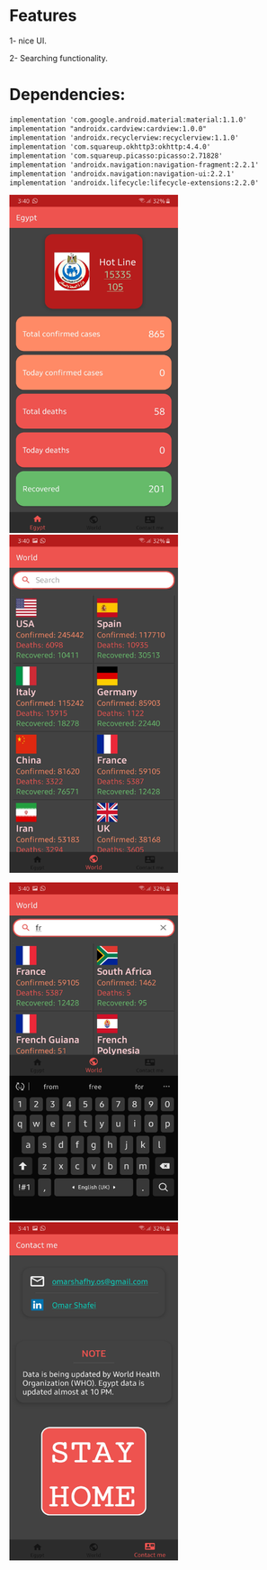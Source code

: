 # Features
1- nice UI.

2- Searching functionality.

# Dependencies:
    implementation 'com.google.android.material:material:1.1.0'
    implementation "androidx.cardview:cardview:1.0.0"
    implementation 'androidx.recyclerview:recyclerview:1.1.0'
    implementation 'com.squareup.okhttp3:okhttp:4.4.0'
    implementation 'com.squareup.picasso:picasso:2.71828'
    implementation 'androidx.navigation:navigation-fragment:2.2.1'
    implementation 'androidx.navigation:navigation-ui:2.2.1'
    implementation 'androidx.lifecycle:lifecycle-extensions:2.2.0'

<img src="screenshots/screen1.jpg" width="300" height="600" > <img src="screenshots/screen2.jpg" width="300" height="600" >

<img src="screenshots/screen3.jpg" width="300" height="600" > <img src="screenshots/screen4.jpg" width="300" height="600" >
